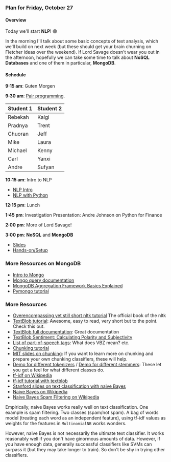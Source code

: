 ### Plan for Friday, October 27

#### Overview  

Today we'll start **NLP**! :smile:

In the morning I'll talk about some basic concepts of text analysis, which we'll build on next week (but these should get your brain churning on Fletcher ideas over the weekend).  If Lord Savage doesn't wear you out in the afternoon, hopefully we can take some time to talk about **NoSQL Databases** and one of them in particular, **MongoDB**.

#### Schedule

**9:15 am**: Guten Morgen

**9:30 am**: [Pair programming](digits_clustering.ipynb).

| Student 1 | Student 2 |
|---|---|
| Rebekah | Kalgi |
| Pradnya | Trent |
| Chuoran | Jeff |
| Mike | Laura |
| Michael | Kenny |
| Carl | Yanxi |
| Andre | Sufyan |

**10:15 am**: Intro to NLP  
* [NLP Intro](NLP.ipynb)
* [NLP with Python](NLP_nltk.ipynb)

**12:15 pm**: Lunch

**1:45 pm**: Investigation Presentation: Andre Johnson on Python for Finance

**2:00 pm**: More of Lord Savage!

**3:00 pm**: **NoSQL** and **MongoDB**  
- [Slides](NoSQL_and_MongoDB.pdf)
- [Hands-on/Setup](mongodb_ubuntu.md)

### More Resources on MongoDB

 * [Intro to Mongo](https://docs.mongodb.com/getting-started/shell/introduction/)
 * [Mongo query documentation](http://docs.mongodb.org/manual/tutorial/query-documents/)
 * [MongoDB Aggregation Framework Basics Explained](http://www.redotheweb.com/2012/10/12/mongodb-new-aggregation-framework-and-sql-side-by-side.html)
 * [Pymongo tutorial](http://api.mongodb.org/python/current/tutorial.html)


### More Resources

 * [Overencompassing yet still short nltk tutorial](http://www.nltk.org/book/) The official book of the nltk
 * [TextBlob tutorial](http://textblob.readthedocs.org/en/latest/quickstart.html): Awesome, easy to read, very short but to the point. Check this out.
 * [TextBlob full documentation](http://textblob.readthedocs.org/en/dev/): Great documentation
 * [TextBlob Sentiment: Calculating Polarity and Subjectivity](http://planspace.org/20150607-textblob_sentiment/)
 * [List of part-of-speech tags](https://www.ling.upenn.edu/courses/Fall_2003/ling001/penn_treebank_pos.html): What does VBZ mean? etc.
 * [Chunking tutorial](http://www.eecis.udel.edu/~trnka/CISC889-11S/lectures/dongqing-chunking.pdf)
 * [MIT slides on chunking](http://web.media.mit.edu/~havasi/MAS.S60/PNLP7.pdf): If you want to learn more on chunking and prepare your own chunking classifiers, these will help.
 * [Demo for different tokenizers](http://text-processing.com/demo/tokenize/) / [Demo for different stemmers](http://text-processing.com/demo/stem/): These let you get a feel for what different classes do.
 * [tf-idf on Wikipedia](http://en.wikipedia.org/wiki/Tf%E2%80%93idf)
 * [tf-idf tutorial with textblob](http://stevenloria.com/finding-important-words-in-a-document-using-tf-idf/)
 * [Stanford slides on text classification with naive Bayes](https://web.stanford.edu/class/cs124/lec/naivebayes.pdf)
 * [Naive Bayes on Wikipedia](http://en.wikipedia.org/wiki/Naive_Bayes_classifier)
 * [Naive Bayes Spam Filtering on Wikipedia](http://en.wikipedia.org/wiki/Naive_Bayes_spam_filtering)

Empirically, naive Bayes works really well on text classification. One example is spam filtering. Two classes (spam/not spam). A bag of words model (treating each word as an independent feature), using tf-idf values as weights for the features in `MultinomialNB` works wonders.

However, naive Bayes is not necessarily the ultimate text classifier. It works reasonably well if you don't have ginormous amounts of data. However, if you have enough data, generally successful classifiers like SVMs can surpass it (but they may take longer to train). So don't be shy in trying other classifiers.
